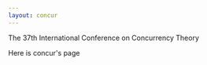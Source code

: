 ```yaml
---
layout: concur
---
```




The 37th International Conference on Concurrency Theory

Here is concur's page